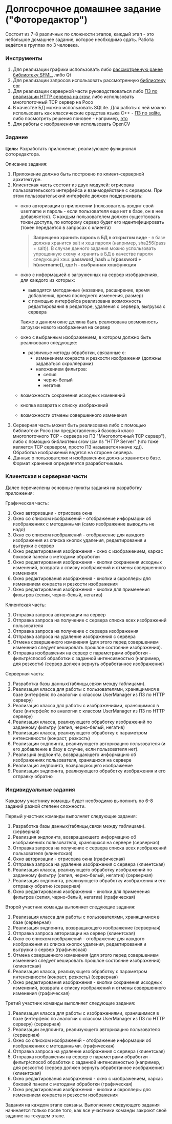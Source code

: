 # Долгосрочное домашнее задание ("Фоторедактор")

Состоит из 7-8 различных по сложности этапов, каждый этап - это небольшое домашнее задание, которое необходимо сдать. Работа ведётся в группах по 3 человека.

### Инструменты

1. Для реализации графики использовать либо [рассмотренную ранее библиотеку SFML](pz06-GUI-SFML.md), либо Qt
1. Для реализации запросов использовать рассмотренную [библиотеку cpr](pz08-requests.md)  
1. Для реализации серверной части руководствоваться либо [ПЗ по реализации HTTP сервера на crow](pz09-http-server.md), либо использовать многопоточный TCP сервер на Poco  
1. В качестве БД можно использовать SQLite. Для работы с ней можно использовать как классические средства языка C++ - [ПЗ по sqlite](pz10-SQLite.md), либо посмотреть решения поновее - например, [это](https://github.com/fnc12/sqlite_orm)  
1. Для работы с изображениями использовать OpenCV    

### Задание

**Цель:** Разработать приложение, реализующее функционал фоторедактора.

Описание задания:

1. Приложение должно быть построено по клиент-серверной архитектуре.
2. Клиентская часть состоит из двух модулей: отрисовка пользовательского интерфейса и взаимодействие с сервером. При этом пользовательский интерфейс должен поддерживать:
    - окно авторизации в приложении (пользователь вводит свой username и пароль - если пользователя еще нет в базе, он в нее добавляется). С каждым пользователем должен существовать токен доступа, по которому сервер будет его идентифицировать (токен передается в запросах с клиента)

        > **Запрещено хранить пароль в БД в открытом виде** - в базе должна хранится salt и хеш пароля (например, sha256(pass + salt)). В случае данного задания можно успользовать упрощенную схему и хранить в БД в качестве пароля следующий хэш: **password_hash = h(password + h(username)), где h - выбранная хэшфункция**

    - окно с информацией о загруженных на сервер изображениях, для каждого из которых:
        - выводятся методанные (название, расширение, время добавления, время последнего изменения, размер)
        - с помощью интерфейса реализована возможность редактирования в редакторе, удаления с сервера, выгрузка с сервера

        Также в данном окне должна быть реализована возможность загрузки нового изображения на сервер

    - окно с выбранным изображением, в котором должно быть реализовано следующее:
        - различные методы обработки, связанные с:
            - изменением конраста и резкости изображения (должны задаваться скроллерами)
            - наложением фильтров:
                - сепия
                - черно-белый
                - негатив
    - возможность сохранения исходных изменений
    - кнопка возврата к списку изображений
    - возможности отмены совершенного изменения
3. Серверная часть может быть реализована либо с помощью библиотеки Poco (см предоставленный базовый класс многопоточного TCP - сервера из ПЗ "Многопоточный TCP сервер"), либо с помощью библиотеки crow (см пз "HTTP Server" (что тоже является TCP сервером, просто ПЗ называется иначе хд)). Обработка изображений ведется на стороне сервера.
4. Данные о пользователях и изображениях должны хванится в базе. Формат хранения определяется разработчиками.

### Клиентская и серверная части

Далее перечислены основные пункты задания на разработку приложения:

Графическая часть:

1. Окно авторизации - отрисовка окна
2. Окно со списком изображений - отображение информации об изображениях с методанными (само изображение выводить не надо)
3. Окно со списком изображений - отображение для каждого изображения из списка кнопок удаления, редактирования и выгрузки с сервер  
4. Окно редактирования изображения - окно с изображением, каркас боковой панели с методами обработки
5. Окно редактирования изображения - кнопки сохранения исходных изменений, возврата к списку изображений и отмены совершенного изменения
6. Окно редактирования изображения - кнопки и скроллеры для изменением конраста и резкости изображения
7. Окно редактирования изображения - кнопки для применения фильтров (сепия, черно-белый, негатив) 

Клиентская часть:

1. Отправка запроса авторизации на сервер
2. Отправка запроса на получение с сервера списка всех изображений пользователя
3. Отправка запроса на получение с сервера изображения
4. Отправка запроса на удаление изображения с сервера
5. Отмена совершенного изменения (для этого перед совершением изменения следует кешировать прошлое состояние изображения). 
6. Отправка изображения на сервер с параметрами обработки - фильтр/способ обработки с заданной интенсивностью (например, для резкости) (сервер должен вернуть обработанное изображение)

Серверная часть:

1. Разработка базы данных(таблицы,связи между таблицами).
2. Реализация класса для работы с пользователями, хранящимися в базе (интерфейс по аналогии с классом UserManager из ПЗ по HTTP серверу)
3. Реализация класса для работы с изображениями, хранящимися в базе (интерфейс по аналогии с классом UserManager из ПЗ по HTTP серверу)
4. Реализация класса, реализующего обработку изображений по заданному фильтру (сепия, черно-белый, негатив)
5. Реализация класса, реализующего обработку с параметром интенсивности (конраст, резкость)
6. Реализации эндпоинта, реализующего авторизацию пользователя (и его добавление в базу в случае, если пользователя нет).
7. Реализция эндпоинта, возвращающего информацию об изображениях пользователя, хранящихся на сервере
8. Реализация эндпоинта, возвращающего изображение 
9. Реализация эндпоинта, реализующего обработку изображения и его отправку обратно

### Индивидуальные задания

Каждому участнику команды будет необходимо выполнить по 6-8 заданий разной степени сложности.

Первый участник команды выполняет следующие задания:

1. Разработка базы данных(таблицы,связи между таблицами). (серверная)
2. Реализция эндпоинта, возвращающего информацию об изображениях пользователя, хранящихся на сервере (серверная)
3. Отправка запроса на получение с сервера списка всех изображений пользователя (клиентская)
4. Окно авторизации - отрисовка окна (графическая)
5. Отправка запроса на удаление изображения с сервера (клиентская)
6. Реализация класса, реализующего обработку изображений по заданному фильтру (сепия, черно-белый, негатив) (серверная)
7. Реализация эндпоинта, реализующего обработку изображения и его отправку обратно (серверная)
8. Окно редактирования изображения - кнопки для применения фильтров (сепия, черно-белый, негатив) (графическая)

Второй участник команды выполняет следующие задания:

1. Реализация класса для работы с пользователями, хранящимися в базе (серверная)
2. Реализация эндпоинта, возвращающего изображение (серверная)
3. Отправка запроса авторизации на сервер (клиентская)
4. Окно со списком изображений - отображение для каждого изображения из списка кнопок удаления, редактирования и выгрузки с сервер (графическая)
5. Отмена совершенного изменения (для этого перед совершением изменения следует кешировать прошлое состояние изображения) (клиентская)
6. Реализация класса, реализующего обработку с параметром интенсивности (конраст, резкость) (серверная)
7. Окно редактирования изображения - кнопки сохранения исходных изменений, возврата к списку изображений и отмены совершенного изменения (графическая)

Третий участник команды выполняет следующие задания:

1. Реализация класса для работы с изображениями, хранящимися в базе (интерфейс по аналогии с классом UserManager из ПЗ по HTTP серверу) (серверная)
2. Реализации эндпоинта, реализующего авторизацию пользователя (серверная)
3. Окно со списком изображений - отображение информации об изображениях с методанными. (графическая)
4. Отправка запроса на удаление изображения с сервера (клиентская)
5. Отправка изображения на сервер с параметрами обработки - фильтр/способ обработки с заданной интенсивностью (например, для резкости) (сервер должен вернуть обработанное изображение) (клиентская)
6. Окно редактирования изображения - окно с изображением, каркас боковой панели с методами обработки (графическая)
7. Окно редактирования изображения - кнопки и скроллеры для изменением конраста и резкости изображения

Задания на каждом этапе связаны. Выполнение следующего задания начинается только после того, как все участники команды закроют своё задание на текущем этапе.

